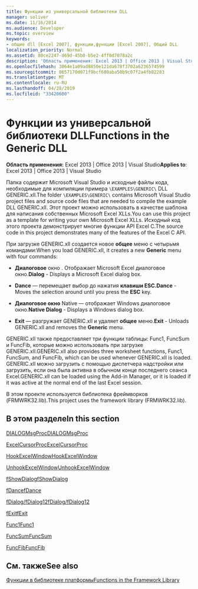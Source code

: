 ```yaml
---
title: Функции из универсальной библиотеки DLL
manager: soliver
ms.date: 11/16/2014
ms.audience: Developer
ms.topic: overview
keywords:
- общие dll [Excel 2007], функции,функции [Excel 2007], Общий DLL
localization_priority: Normal
ms.assetid: 80ce2247-d69d-45b0-b5e2-4ff0d7078a2c
description: 'Область применения: Excel 2013 | Office 2013 | Visual Studio'
ms.openlocfilehash: 3064e1a09ad8850e121da678f3702a6236574599
ms.sourcegitcommit: 8657170d071f9bcf680aba50b9c07f2a4fb82283
ms.translationtype: MT
ms.contentlocale: ru-RU
ms.lasthandoff: 04/28/2019
ms.locfileid: "33420600"
---
```

# <a name="functions-in-the-generic-dll"></a><span data-ttu-id="547d9-104">Функции из универсальной библиотеки DLL</span><span class="sxs-lookup"><span data-stu-id="547d9-104">Functions in the Generic DLL</span></span>

 <span data-ttu-id="547d9-105">**Область применения:** Excel 2013 | Office 2013 | Visual Studio</span><span class="sxs-lookup"><span data-stu-id="547d9-105">**Applies to**: Excel 2013 | Office 2013 | Visual Studio</span></span> 
  
<span data-ttu-id="547d9-106">Папка содержит Microsoft Visual Studio и исходные файлы кода, необходимые для компиляции примера `\EXAMPLES\GENERIC\` DLL GENERIC.xll.</span><span class="sxs-lookup"><span data-stu-id="547d9-106">The folder  `\EXAMPLES\GENERIC\` contains Microsoft Visual Studio project files and source code files that are needed to compile the example DLL GENERIC.xll.</span></span> <span data-ttu-id="547d9-107">Этот проект можно использовать в качестве шаблона для написания собственных Microsoft Excel XLLs.</span><span class="sxs-lookup"><span data-stu-id="547d9-107">You can use this project as a template for writing your own Microsoft Excel XLLs.</span></span> <span data-ttu-id="547d9-108">Исходный код этого проекта демонстрирует многие функции API Excel C.</span><span class="sxs-lookup"><span data-stu-id="547d9-108">The source code in this project demonstrates many of the features of the Excel C API.</span></span> 
  
<span data-ttu-id="547d9-109">При загрузке GENERIC.xll создается новое **общее** меню с четырьмя командами:</span><span class="sxs-lookup"><span data-stu-id="547d9-109">When you load GENERIC.xll, it creates a new **Generic** menu with four commands:</span></span> 
  
- <span data-ttu-id="547d9-110">**Диалоговое** окно . Отображает Microsoft Excel диалоговое окно.</span><span class="sxs-lookup"><span data-stu-id="547d9-110">**Dialog** - Displays a Microsoft Excel dialog box.</span></span> 
    
- <span data-ttu-id="547d9-111">**Dance** — перемещает выбор до нажатия **клавиши ESC.**</span><span class="sxs-lookup"><span data-stu-id="547d9-111">**Dance** - Moves the selection around until you press the **ESC** key.</span></span> 
    
- <span data-ttu-id="547d9-112">**Диалоговое окно** Native — отображает Windows диалоговое окно.</span><span class="sxs-lookup"><span data-stu-id="547d9-112">**Native Dialog** - Displays a Windows dialog box.</span></span> 
    
- <span data-ttu-id="547d9-113">**Exit** — разгружает GENERIC.xll и удаляет **общее** меню.</span><span class="sxs-lookup"><span data-stu-id="547d9-113">**Exit** - Unloads GENERIC.xll and removes the **Generic** menu.</span></span> 
    
<span data-ttu-id="547d9-114">GENERIC.xll также предоставляет три функции таблицы: Func1, FuncSum и FuncFib, которые можно использовать при загрузке GENERIC.xll.</span><span class="sxs-lookup"><span data-stu-id="547d9-114">GENERIC.xll also provides three worksheet functions, Func1, FuncSum, and FuncFib, which can be used whenever GENERIC.xll is loaded.</span></span> <span data-ttu-id="547d9-115">GENERIC.xll можно загрузить с помощью диспетчера надстройки или загрузить, если она была активна в обычном конце последнего сеанса Excel.</span><span class="sxs-lookup"><span data-stu-id="547d9-115">GENERIC.xll can be loaded using the Add-in Manager, or it is loaded if it was active at the normal end of the last Excel session.</span></span>
  
<span data-ttu-id="547d9-116">В этом проекте используется библиотека фреймворков (FRMWRK32.lib).</span><span class="sxs-lookup"><span data-stu-id="547d9-116">This project uses the framework library (FRMWRK32.lib).</span></span>
  
## <a name="in-this-section"></a><span data-ttu-id="547d9-117">В этом разделе</span><span class="sxs-lookup"><span data-stu-id="547d9-117">In this section</span></span>

[<span data-ttu-id="547d9-118">DIALOGMsgProc</span><span class="sxs-lookup"><span data-stu-id="547d9-118">DIALOGMsgProc</span></span>](dialogmsgproc.md)
  
[<span data-ttu-id="547d9-119">ExcelCursorProc</span><span class="sxs-lookup"><span data-stu-id="547d9-119">ExcelCursorProc</span></span>](excelcursorproc.md)
  
[<span data-ttu-id="547d9-120">HookExcelWindow</span><span class="sxs-lookup"><span data-stu-id="547d9-120">HookExcelWindow</span></span>](hookexcelwindow.md)
  
[<span data-ttu-id="547d9-121">UnhookExcelWindow</span><span class="sxs-lookup"><span data-stu-id="547d9-121">UnhookExcelWindow</span></span>](unhookexcelwindow.md)
  
[<span data-ttu-id="547d9-122">fShowDialog</span><span class="sxs-lookup"><span data-stu-id="547d9-122">fShowDialog</span></span>](fshowdialog.md)
  
[<span data-ttu-id="547d9-123">fDance</span><span class="sxs-lookup"><span data-stu-id="547d9-123">fDance</span></span>](fdance.md)
  
[<span data-ttu-id="547d9-124">fDialog/fDialog12</span><span class="sxs-lookup"><span data-stu-id="547d9-124">fDialog/fDialog12</span></span>](fdialog-fdialog12.md)
  
[<span data-ttu-id="547d9-125">fExit</span><span class="sxs-lookup"><span data-stu-id="547d9-125">fExit</span></span>](fexit.md)
  
[<span data-ttu-id="547d9-126">Func1</span><span class="sxs-lookup"><span data-stu-id="547d9-126">Func1</span></span>](func1.md)
  
[<span data-ttu-id="547d9-127">FuncSum</span><span class="sxs-lookup"><span data-stu-id="547d9-127">FuncSum</span></span>](funcsum.md)
  
[<span data-ttu-id="547d9-128">FuncFib</span><span class="sxs-lookup"><span data-stu-id="547d9-128">FuncFib</span></span>](funcfib.md)
  
## <a name="see-also"></a><span data-ttu-id="547d9-129">См. также</span><span class="sxs-lookup"><span data-stu-id="547d9-129">See also</span></span>



[<span data-ttu-id="547d9-130">Функции в библиотеке платформы</span><span class="sxs-lookup"><span data-stu-id="547d9-130">Functions in the Framework Library</span></span>](functions-in-the-framework-library.md)


